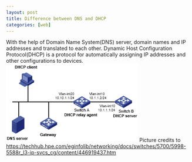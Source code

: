 ```yaml
---
layout: post
title: Difference between DNS and DHCP
categories: [web]
---
```

With the help of Domain Name System(DNS) server, domain names and IP addresses and translated to each other. Dynamic Host Configuration Protocol(DHCP) is a protocol for automatically assigning IP addresses and other configurations to devices.
<img src="/static/img/dns_and_dhcp.png">
Picture credits to https://techhub.hpe.com/eginfolib/networking/docs/switches/5700/5998-5588r_l3-ip-svcs_cg/content/446919437.htm